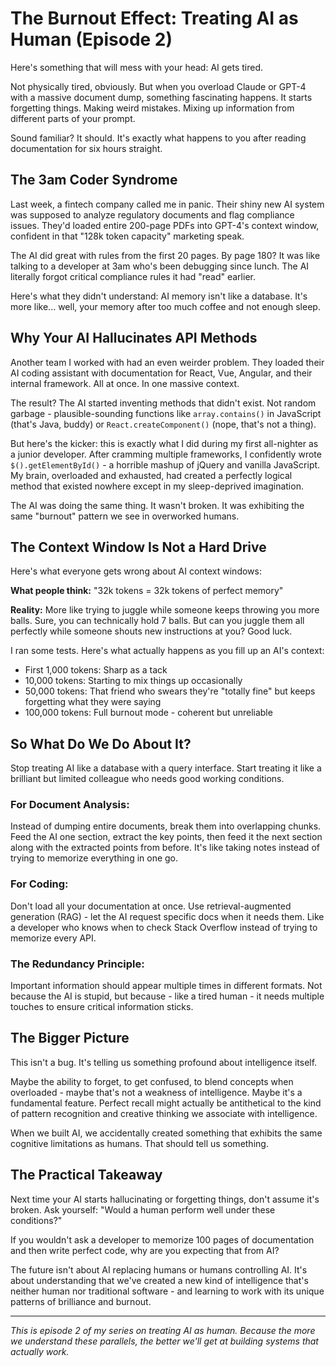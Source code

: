 # The Burnout Effect: Treating AI as Human (Episode 2)

Here's something that will mess with your head: AI gets tired.

Not physically tired, obviously. But when you overload Claude or GPT-4 with a massive document dump, something fascinating happens. It starts forgetting things. Making weird mistakes. Mixing up information from different parts of your prompt.

Sound familiar? It should. It's exactly what happens to you after reading documentation for six hours straight.

## The 3am Coder Syndrome

Last week, a fintech company called me in panic. Their shiny new AI system was supposed to analyze regulatory documents and flag compliance issues. They'd loaded entire 200-page PDFs into GPT-4's context window, confident in that "128k token capacity" marketing speak.

The AI did great with rules from the first 20 pages. By page 180? It was like talking to a developer at 3am who's been debugging since lunch. The AI literally forgot critical compliance rules it had "read" earlier.

Here's what they didn't understand: AI memory isn't like a database. It's more like... well, your memory after too much coffee and not enough sleep.

## Why Your AI Hallucinates API Methods

Another team I worked with had an even weirder problem. They loaded their AI coding assistant with documentation for React, Vue, Angular, and their internal framework. All at once. In one massive context.

The result? The AI started inventing methods that didn't exist. Not random garbage - plausible-sounding functions like `array.contains()` in JavaScript (that's Java, buddy) or `React.createComponent()` (nope, that's not a thing).

But here's the kicker: this is exactly what I did during my first all-nighter as a junior developer. After cramming multiple frameworks, I confidently wrote `$().getElementById()` - a horrible mashup of jQuery and vanilla JavaScript. My brain, overloaded and exhausted, had created a perfectly logical method that existed nowhere except in my sleep-deprived imagination.

The AI was doing the same thing. It wasn't broken. It was exhibiting the same "burnout" pattern we see in overworked humans.

## The Context Window Is Not a Hard Drive

Here's what everyone gets wrong about AI context windows:

**What people think:** "32k tokens = 32k tokens of perfect memory"

**Reality:** More like trying to juggle while someone keeps throwing you more balls. Sure, you can technically hold 7 balls. But can you juggle them all perfectly while someone shouts new instructions at you? Good luck.

I ran some tests. Here's what actually happens as you fill up an AI's context:
- First 1,000 tokens: Sharp as a tack
- 10,000 tokens: Starting to mix things up occasionally  
- 50,000 tokens: That friend who swears they're "totally fine" but keeps forgetting what they were saying
- 100,000 tokens: Full burnout mode - coherent but unreliable

## So What Do We Do About It?

Stop treating AI like a database with a query interface. Start treating it like a brilliant but limited colleague who needs good working conditions.

### For Document Analysis:
Instead of dumping entire documents, break them into overlapping chunks. Feed the AI one section, extract the key points, then feed it the next section along with the extracted points from before. It's like taking notes instead of trying to memorize everything in one go.

### For Coding:
Don't load all your documentation at once. Use retrieval-augmented generation (RAG) - let the AI request specific docs when it needs them. Like a developer who knows when to check Stack Overflow instead of trying to memorize every API.

### The Redundancy Principle:
Important information should appear multiple times in different formats. Not because the AI is stupid, but because - like a tired human - it needs multiple touches to ensure critical information sticks.

## The Bigger Picture

This isn't a bug. It's telling us something profound about intelligence itself.

Maybe the ability to forget, to get confused, to blend concepts when overloaded - maybe that's not a weakness of intelligence. Maybe it's a fundamental feature. Perfect recall might actually be antithetical to the kind of pattern recognition and creative thinking we associate with intelligence.

When we built AI, we accidentally created something that exhibits the same cognitive limitations as humans. That should tell us something.

## The Practical Takeaway

Next time your AI starts hallucinating or forgetting things, don't assume it's broken. Ask yourself: "Would a human perform well under these conditions?"

If you wouldn't ask a developer to memorize 100 pages of documentation and then write perfect code, why are you expecting that from AI?

The future isn't about AI replacing humans or humans controlling AI. It's about understanding that we've created a new kind of intelligence that's neither human nor traditional software - and learning to work with its unique patterns of brilliance and burnout.

---

*This is episode 2 of my series on treating AI as human. Because the more we understand these parallels, the better we'll get at building systems that actually work.*